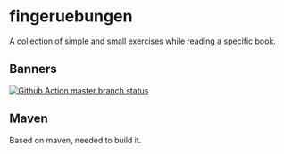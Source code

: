 # fingeruebungen
A collection of simple and small exercises while reading a specific book.

## Banners

[![Github Action master branch status](https://github.com/ottlinger/fingeruebungen/actions/workflows/maven.yml/badge.svg?branch=master)](https://github.com/ottlinger/fingeruebungen/actions)

## Maven
Based on maven, needed to build it.

